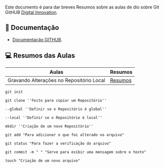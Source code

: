 
Este documento é para dar breves Resumos sobre as aulas de dio sobre Git GitHUB
[Digital Innovation](https://web.dio.me).

## 📖 Documentação
- [Documentação GITHUB](https://docs.github.com/pt/get-started/writing-on-github/getting-started-with-writing-and-formatting-on-github/quickstart-for-writing-on-github).

## 💻 Resumos das Aulas 

| Aulas |Resumos|
|------|---------|
|Gravando Alterações no Repositório Local | [Resumos](https://web.dio.me/course/versionamento-de-codigo-com-git-e-github/learning/599dd3dd-d189-474f-a55c-22f37b4472da?back=/track/santander-2024-preparatorio-certificacao-aws&tab=undefined&moduleId=undefined)

```
git init
 
git clone ''Feito para copiar um Repositório''

--global ''Definir se o Repositório é global''

--local ''Definir se o Repositório é local''

mkdir ''Criação de um novo Repositório''

git add "Para adicionar o que foi alterado no arquivo"

git status "Para fazer a verificação do arquivo"

git commit -m " " "Serve para exibir uma mensagem sobre o texto"

touch "Criação de um novo arquivo"